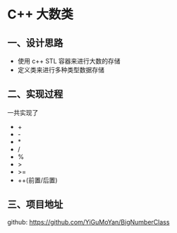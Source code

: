 # C++ 大数类

## 一、设计思路

- 使用 c++ STL 容器来进行大数的存储
- 定义类来进行多种类型数据存储

## 二、实现过程

一共实现了

- \+
- \-
- \*
- \/
- %
- \>
- \>=
- ++(前置/后置) 

## 三、项目地址

github: https://github.com/YiGuMoYan/BigNumberClass
